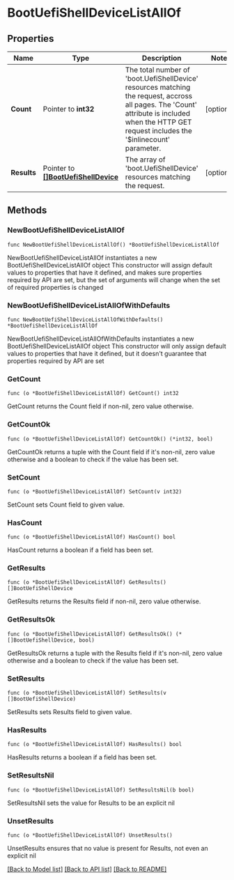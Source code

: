 # BootUefiShellDeviceListAllOf

## Properties

Name | Type | Description | Notes
------------ | ------------- | ------------- | -------------
**Count** | Pointer to **int32** | The total number of &#39;boot.UefiShellDevice&#39; resources matching the request, accross all pages. The &#39;Count&#39; attribute is included when the HTTP GET request includes the &#39;$inlinecount&#39; parameter. | [optional] 
**Results** | Pointer to [**[]BootUefiShellDevice**](boot.UefiShellDevice.md) | The array of &#39;boot.UefiShellDevice&#39; resources matching the request. | [optional] 

## Methods

### NewBootUefiShellDeviceListAllOf

`func NewBootUefiShellDeviceListAllOf() *BootUefiShellDeviceListAllOf`

NewBootUefiShellDeviceListAllOf instantiates a new BootUefiShellDeviceListAllOf object
This constructor will assign default values to properties that have it defined,
and makes sure properties required by API are set, but the set of arguments
will change when the set of required properties is changed

### NewBootUefiShellDeviceListAllOfWithDefaults

`func NewBootUefiShellDeviceListAllOfWithDefaults() *BootUefiShellDeviceListAllOf`

NewBootUefiShellDeviceListAllOfWithDefaults instantiates a new BootUefiShellDeviceListAllOf object
This constructor will only assign default values to properties that have it defined,
but it doesn't guarantee that properties required by API are set

### GetCount

`func (o *BootUefiShellDeviceListAllOf) GetCount() int32`

GetCount returns the Count field if non-nil, zero value otherwise.

### GetCountOk

`func (o *BootUefiShellDeviceListAllOf) GetCountOk() (*int32, bool)`

GetCountOk returns a tuple with the Count field if it's non-nil, zero value otherwise
and a boolean to check if the value has been set.

### SetCount

`func (o *BootUefiShellDeviceListAllOf) SetCount(v int32)`

SetCount sets Count field to given value.

### HasCount

`func (o *BootUefiShellDeviceListAllOf) HasCount() bool`

HasCount returns a boolean if a field has been set.

### GetResults

`func (o *BootUefiShellDeviceListAllOf) GetResults() []BootUefiShellDevice`

GetResults returns the Results field if non-nil, zero value otherwise.

### GetResultsOk

`func (o *BootUefiShellDeviceListAllOf) GetResultsOk() (*[]BootUefiShellDevice, bool)`

GetResultsOk returns a tuple with the Results field if it's non-nil, zero value otherwise
and a boolean to check if the value has been set.

### SetResults

`func (o *BootUefiShellDeviceListAllOf) SetResults(v []BootUefiShellDevice)`

SetResults sets Results field to given value.

### HasResults

`func (o *BootUefiShellDeviceListAllOf) HasResults() bool`

HasResults returns a boolean if a field has been set.

### SetResultsNil

`func (o *BootUefiShellDeviceListAllOf) SetResultsNil(b bool)`

 SetResultsNil sets the value for Results to be an explicit nil

### UnsetResults
`func (o *BootUefiShellDeviceListAllOf) UnsetResults()`

UnsetResults ensures that no value is present for Results, not even an explicit nil

[[Back to Model list]](../README.md#documentation-for-models) [[Back to API list]](../README.md#documentation-for-api-endpoints) [[Back to README]](../README.md)


